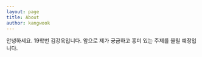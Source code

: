 ```yaml
---
layout: page
title: About
author: kangwook
---
```


 안녕하세요. 19학번 김강욱입니다. 앞으로 제가 궁금하고 흥미 있는 주제를 올릴 예정입니다.




